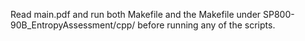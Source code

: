 Read main.pdf and run both Makefile and the Makefile under SP800-90B_EntropyAssessment/cpp/ before running any of the scripts.
